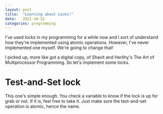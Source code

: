 ```yaml
---
layout: post
title:  "Learning about Locks!"
date:   2021-10-22
categories: programming
---
```


I've used locks in my programming for a while now and I sort of understand how
they're implemented using atomic operations. However, I've never implemented
one myself. We're going to change that!

I picked up, more like got a digital copy, of Shavit and Herlihy's The Art of
Multiprocessor Programming. So let's implement some locks.

# Test-and-Set lock

This one's simple enough. You check a variable to know if the lock is up for
grab or not. If it is, feel free to take it. Just make sure the test-and-set
operation is atomic, hence the name.

